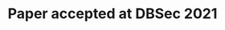 ---
title: Paper accepted at DBSec 2021
papers:
    - DBSec2021

people:
    - SalimehDashti
    - AmirSharif
    - RobertoCarbone
    - SilvioRanise
---